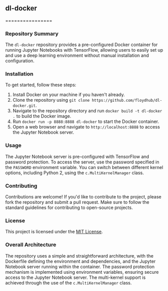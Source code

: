 ## dl-docker
================

### Repository Summary

The `dl-docker` repository provides a pre-configured Docker container for running Jupyter Notebooks with TensorFlow, allowing users to easily set up and use a deep learning environment without manual installation and configuration.

### Installation

To get started, follow these steps:

1. Install Docker on your machine if you haven't already.
2. Clone the repository using `git clone https://github.com/floydhub/dl-docker.git`.
3. Navigate to the repository directory and run `docker build -t dl-docker .` to build the Docker image.
4. Run `docker run -p 8888:8888 dl-docker` to start the Docker container.
5. Open a web browser and navigate to `http://localhost:8888` to access the Jupyter Notebook server.

### Usage

The Jupyter Notebook server is pre-configured with TensorFlow and password protection. To access the server, use the password specified in the `PASSWORD` environment variable. You can switch between different kernel options, including Python 2, using the `c.MultiKernelManager` class.

### Contributing

Contributions are welcome! If you'd like to contribute to the project, please fork the repository and submit a pull request. Make sure to follow the standard guidelines for contributing to open-source projects.

### License

This project is licensed under the [MIT License](https://opensource.org/licenses/MIT).

### Overall Architecture

The repository uses a simple and straightforward architecture, with the Dockerfile defining the environment and dependencies, and the Jupyter Notebook server running within the container. The password protection mechanism is implemented using environment variables, ensuring secure access to the Jupyter Notebook server. The multi-kernel support is achieved through the use of the `c.MultiKernelManager` class.